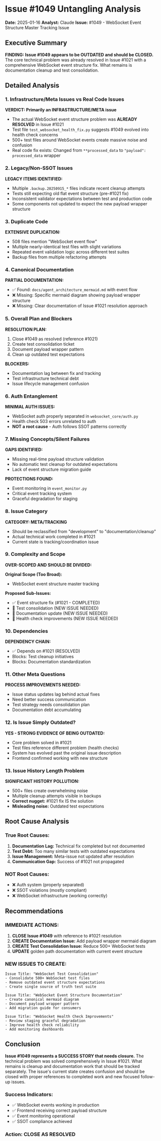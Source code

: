 # Issue #1049 Untangling Analysis
**Date:** 2025-01-16
**Analyst:** Claude
**Issue:** #1049 - WebSocket Event Structure Master Tracking Issue

## Executive Summary
**FINDING: Issue #1049 appears to be OUTDATED and should be CLOSED.** The core technical problem was already resolved in Issue #1021 with a comprehensive WebSocket event structure fix. What remains is documentation cleanup and test consolidation.

## Detailed Analysis

### 1. Infrastructure/Meta Issues vs Real Code Issues
**VERDICT: Primarily an INFRASTRUCTURE/META issue**

- The actual WebSocket event structure problem was **ALREADY RESOLVED** in Issue #1021
- Test file `test_websocket_health_fix.py` suggests #1049 evolved into health check concerns
- 500+ test files around WebSocket events create massive noise and confusion
- Real code fix exists: Changed from `**processed_data` to `"payload": processed_data` wrapper

### 2. Legacy/Non-SSOT Issues
**LEGACY ITEMS IDENTIFIED:**
- Multiple `.backup.20250915_*` files indicate recent cleanup attempts
- Tests still expecting old flat event structure (pre-#1021 fix)
- Inconsistent validator expectations between test and production code
- Some components not updated to expect the new payload wrapper structure

### 3. Duplicate Code
**EXTENSIVE DUPLICATION:**
- 508 files mention "WebSocket event flow"
- Multiple nearly-identical test files with slight variations
- Repeated event validation logic across different test suites
- Backup files from multiple refactoring attempts

### 4. Canonical Documentation
**PARTIAL DOCUMENTATION:**
- ✅ Found: `docs/agent_architecture_mermaid.md` with event flow
- ❌ Missing: Specific mermaid diagram showing payload wrapper structure
- ❌ Missing: Clear documentation of Issue #1021 resolution approach

### 5. Overall Plan and Blockers
**RESOLUTION PLAN:**
1. Close #1049 as resolved (reference #1021)
2. Create test consolidation ticket
3. Document payload wrapper pattern
4. Clean up outdated test expectations

**BLOCKERS:**
- Documentation lag between fix and tracking
- Test infrastructure technical debt
- Issue lifecycle management confusion

### 6. Auth Entanglement
**MINIMAL AUTH ISSUES:**
- WebSocket auth properly separated in `websocket_core/auth.py`
- Health check 503 errors unrelated to auth
- **NOT a root cause** - Auth follows SSOT patterns correctly

### 7. Missing Concepts/Silent Failures
**GAPS IDENTIFIED:**
- Missing real-time payload structure validation
- No automatic test cleanup for outdated expectations
- Lack of event structure migration guide

**PROTECTIONS FOUND:**
- Event monitoring in `event_monitor.py`
- Critical event tracking system
- Graceful degradation for staging

### 8. Issue Category
**CATEGORY: META/TRACKING**
- Should be reclassified from "development" to "documentation/cleanup"
- Actual technical work completed in #1021
- Current state is tracking/coordination issue

### 9. Complexity and Scope
**OVER-SCOPED AND SHOULD BE DIVIDED:**

**Original Scope (Too Broad):**
- WebSocket event structure master tracking

**Proposed Sub-Issues:**
- ✅ Event structure fix (#1021 - COMPLETED)
- 🔄 Test consolidation (NEW ISSUE NEEDED)
- 🔄 Documentation update (NEW ISSUE NEEDED)
- 🔄 Health check improvements (NEW ISSUE NEEDED)

### 10. Dependencies
**DEPENDENCY CHAIN:**
- ✅ Depends on #1021 (RESOLVED)
- Blocks: Test cleanup initiatives
- Blocks: Documentation standardization

### 11. Other Meta Questions
**PROCESS IMPROVEMENTS NEEDED:**
- Issue status updates lag behind actual fixes
- Need better success communication
- Test strategy needs consolidation plan
- Documentation debt accumulating

### 12. Is Issue Simply Outdated?
**YES - STRONG EVIDENCE OF BEING OUTDATED:**
- Core problem solved in #1021
- Test files reference different problem (health checks)
- System has evolved past the original issue description
- Frontend confirmed working with new structure

### 13. Issue History Length Problem
**SIGNIFICANT HISTORY POLLUTION:**
- 500+ files create overwhelming noise
- Multiple cleanup attempts visible in backups
- **Correct nugget:** #1021 fix IS the solution
- **Misleading noise:** Outdated test expectations

## Root Cause Analysis

### True Root Causes:
1. **Documentation Lag:** Technical fix completed but not documented
2. **Test Debt:** Too many similar tests with outdated expectations
3. **Issue Management:** Meta-issue not updated after resolution
4. **Communication Gap:** Success of #1021 not propagated

### NOT Root Causes:
- ❌ Auth system (properly separated)
- ❌ SSOT violations (mostly compliant)
- ❌ WebSocket infrastructure (working correctly)

## Recommendations

### IMMEDIATE ACTIONS:
1. **CLOSE Issue #1049** with reference to #1021 resolution
2. **CREATE Documentation Issue:** Add payload wrapper mermaid diagram
3. **CREATE Test Consolidation Issue:** Reduce 500+ WebSocket tests
4. **UPDATE** golden path documentation with current event structure

### NEW ISSUES TO CREATE:
```
Issue Title: "WebSocket Test Consolidation"
- Consolidate 500+ WebSocket test files
- Remove outdated event structure expectations
- Create single source of truth test suite

Issue Title: "WebSocket Event Structure Documentation"
- Create canonical mermaid diagram
- Document payload wrapper pattern
- Add migration guide for consumers

Issue Title: "WebSocket Health Check Improvements"
- Review staging graceful degradation
- Improve health check reliability
- Add monitoring dashboards
```

## Conclusion

**Issue #1049 represents a SUCCESS STORY that needs closure.** The technical problem was solved comprehensively in Issue #1021. What remains is cleanup and documentation work that should be tracked separately. The issue's current state creates confusion and should be closed with proper references to completed work and new focused follow-up issues.

### Success Indicators:
- ✅ WebSocket events working in production
- ✅ Frontend receiving correct payload structure
- ✅ Event monitoring operational
- ✅ SSOT compliance achieved

### Action: CLOSE AS RESOLVED